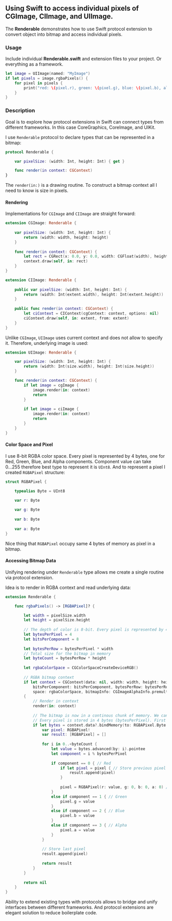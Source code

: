 ## Using Swift to access individual pixels of CGImage, CIImage, and UIImage.

The **Renderable** demonstrates how to use Swift protocol extension to convert object into bitmap and access individual pixels.

### Usage

Include individual **Renderable.swift** and extension files to your project. Or everything as a framework.

```swift 
let image = UIImage(named: "MyImage")
if let pixels = image.rgbaPixels() {
    for pixel in pixels {
        print("red: \(pixel.r), green: \(pixel.g), blue: \(pixel.b), alpha: \(pixel.a)")
    }
}
```

### Description

Goal is to explore how protocol extensions in Swift can connect types from different frameworks. In this case CoreGraphics, CoreImage, and UIKit.

I use `Renderable` protocol to declare types that can be represented in a bitmap:

```swift
protocol Renderable {

    var pixelSize: (width: Int, height: Int) { get }

    func render(in context: CGContext)
}
```

The `render(in:)` is a drawing routine. To construct a bitmap context all I need to know is size in pixels.

#### Rendering

Implementations for `CGImage` and `CIImage` are straight forward:

```swift
extension CGImage: Renderable {
    
    var pixelSize: (width: Int, height: Int) {
        return (width: width, height: height)
    }
    
    func render(in context: CGContext) {
        let rect = CGRect(x: 0.0, y: 0.0, width: CGFloat(width), height: CGFloat(height))
        context.draw(self, in: rect)
    }
}

extension CIImage: Renderable {
    
    public var pixelSize: (width: Int, height: Int) {
        return (width: Int(extent.width), height: Int(extent.height))
    }
    
    public func render(in context: CGContext) {
        let ciContext = CIContext(cgContext: context, options: nil)
        ciContext.draw(self, in: extent, from: extent)
    }
}
```

Unlike `CGImage`, `UIImage` uses current context and does not allow to specify it. Therefore, underlying image is used:

```swift
extension UIImage: Renderable {

    var pixelSize: (width: Int, height: Int) {
        return (width: Int(size.width), height: Int(size.height))
    }

    func render(in context: CGContext) {
        if let image = cgImage {
            image.render(in: context)
            return
        }
        
        if let image = ciImage {
            image.render(in: context)
            return
        }
    }
}
```

#### Color Space and Pixel

I use 8-bit RGBA color space. Every pixel is represented by 4 bytes, one for Red, Green, Blue, and Alpha components. Component value can take 0...255 therefore best type to represent it is `UInt8`. And to represent a pixel I created `RGBAPixel` structure:

```swift
struct RGBAPixel {

    typealias Byte = UInt8

    var r: Byte
    
    var g: Byte
    
    var b: Byte
    
    var a: Byte
}
```

Nice thing that `RGBAPixel` occupy same 4 bytes of memory as pixel in a bitmap.

#### Accessing Bitmap Data

Unifying rendering under `Renderable` type allows me create a single routine via protocol extension.

Idea is to render in RGBA context and read underlying data:

```swift
extension Renderable {

    func rgbaPixels() -> [RGBAPixel]? {

        let width = pixelSize.width
        let height = pixelSize.height
    
        // The depth of color is 8-bit. Every pixel is represented by 4 bytes: red, green, blue, and alpha.
        let bytesPerPixel = 4
        let bitsPerComponent = 8
        
        let bytesPerRow = bytesPerPixel * width
        // Total size for the bitmap in memory
        let byteCount = bytesPerRow * height
    
        let rgbaColorSpace = CGColorSpaceCreateDeviceRGB()
    
        // RGBA bitmap context
        if let context = CGContext(data: nil, width: width, height: height,
            bitsPerComponent: bitsPerComponent, bytesPerRow: bytesPerRow,
            space: rgbaColorSpace, bitmapInfo: CGImageAlphaInfo.premultipliedLast.rawValue)
        {
            // Render in context
            render(in: context)
            
            // The bitmap is now in a continous chunk of memory. We can remap pointer into bytes and iterate over it.
            // Every pixel is stored in 4 bytes (bytesPerPixel). First byte is red component, second - green, third - blue, fourth - alpha.
            if let bytes = context.data?.bindMemory(to: RGBAPixel.Byte.self, capacity: byteCount) {
                var pixel: RGBAPixel!
                var result: [RGBAPixel] = []
                
                for i in 0..<byteCount {
                    let value = bytes.advanced(by: i).pointee
                    let component = i % bytesPerPixel
                    
                    if component == 0 { // Red
                        if let pixel = pixel { // Store previous pixel
                            result.append(pixel)
                        }
                    
                        pixel = RGBAPixel(r: value, g: 0, b: 0, a: 0) // Create new
                    }
                    else if component == 1 { // Green
                        pixel.g = value
                    }
                    else if component == 2 { // Blue
                        pixel.b = value
                    }
                    else if component == 3 { // Alpha
                        pixel.a = value
                    }
                }
                
                // Store last pixel
                result.append(pixel)
                
                return result
            }
        }
        
        return nil
    }
}

```


Ability to extend existing types with protocols allows to bridge and unify interfaces between different frameworks. And protocol extensions are elegant solution to reduce boilerplate code.
















